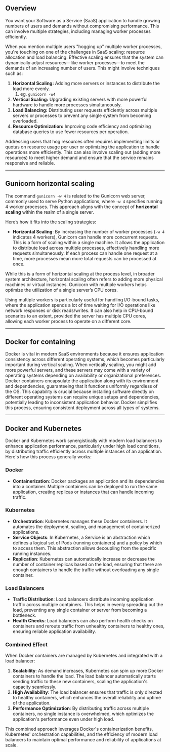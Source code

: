 
## Overview

You want your Software as a Service (SaaS) application to handle growing numbers of users and demands without compromising performance. This can involve multiple strategies, including managing worker processes efficiently.

When you mention multiple users "hogging up" multiple worker processes, you're touching on one of the challenges in SaaS scaling: resource allocation and load balancing. Effective scaling ensures that the system can dynamically adjust resources—like worker processes—to meet the demands of an increasing number of users. This might involve techniques such as:

1. **Horizontal Scaling:** Adding more servers or instances to distribute the load more evenly.
	1. eg. `gunicorn -w4`
2. **Vertical Scaling:** Upgrading existing servers with more powerful hardware to handle more processes simultaneously.
3. **Load Balancing:** Distributing user requests efficiently across multiple servers or processes to prevent any single system from becoming overloaded.
4. **Resource Optimization:** Improving code efficiency and optimizing database queries to use fewer resources per operation.

Addressing users that hog resources often requires implementing limits or quotas on resource usage per user or optimizing the application to handle operations more efficiently. This can also involve scaling out (adding more resources) to meet higher demand and ensure that the service remains responsive and reliable.

---

## Gunicorn horizontal scaling

The command `gunicorn -w 4` is related to the Gunicorn web server, commonly used to serve Python applications, where `-w 4` specifies running 4 worker processes. This approach aligns with the concept of **horizontal scaling** within the realm of a single server.

Here’s how it fits into the scaling strategies:

- **Horizontal Scaling**: By increasing the number of worker processes (`-w 4` indicates 4 workers), Gunicorn can handle more concurrent requests. This is a form of scaling within a single machine. It allows the application to distribute load across multiple processes, effectively handling more requests simultaneously. If each process can handle one request at a time, more processes mean more total requests can be processed at once.

While this is a form of horizontal scaling at the process level, in broader system architecture, horizontal scaling often refers to adding more physical machines or virtual instances. Gunicorn with multiple workers helps optimize the utilization of a single server’s CPU cores.

Using multiple workers is particularly useful for handling I/O-bound tasks, where the application spends a lot of time waiting for I/O operations like network responses or disk reads/writes. It can also help in CPU-bound scenarios to an extent, provided the server has multiple CPU cores, allowing each worker process to operate on a different core.

---

## Docker for containing

Docker is vital in modern SaaS environments because it ensures application consistency across different operating systems, which becomes particularly important during vertical scaling. When vertically scaling, you might add more powerful servers, and these servers may come with a variety of operating systems depending on availability or organizational preferences. Docker containers encapsulate the application along with its environment and dependencies, guaranteeing that it functions uniformly regardless of the OS. This capability is crucial because installing software directly on different operating systems can require unique setups and dependencies, potentially leading to inconsistent application behavior. Docker simplifies this process, ensuring consistent deployment across all types of systems.

---

## Docker and Kubernetes

Docker and Kubernetes work synergistically with modern load balancers to enhance application performance, particularly under high load conditions, by distributing traffic efficiently across multiple instances of an application. Here's how this process generally works:

### Docker
- **Containerization**: Docker packages an application and its dependencies into a container. Multiple containers can be deployed to run the same application, creating replicas or instances that can handle incoming traffic.

### Kubernetes
- **Orchestration**: Kubernetes manages these Docker containers. It automates the deployment, scaling, and management of containerized applications.
- **Service Objects**: In Kubernetes, a Service is an abstraction which defines a logical set of Pods (running containers) and a policy by which to access them. This abstraction allows decoupling from the specific running instances.
- **Replication**: Kubernetes can automatically increase or decrease the number of container replicas based on the load, ensuring that there are enough containers to handle the traffic without overloading any single container.

### Load Balancers
- **Traffic Distribution**: Load balancers distribute incoming application traffic across multiple containers. This helps in evenly spreading out the load, preventing any single container or server from becoming a bottleneck.
- **Health Checks**: Load balancers can also perform health checks on containers and reroute traffic from unhealthy containers to healthy ones, ensuring reliable application availability.

### Combined Effect
When Docker containers are managed by Kubernetes and integrated with a load balancer:
1. **Scalability**: As demand increases, Kubernetes can spin up more Docker containers to handle the load. The load balancer automatically starts sending traffic to these new containers, scaling the application's capacity seamlessly.
2. **High Availability**: The load balancer ensures that traffic is only directed to healthy containers, which enhances the overall reliability and uptime of the application.
3. **Performance Optimization**: By distributing traffic across multiple containers, no single instance is overwhelmed, which optimizes the application's performance even under high load.

This combined approach leverages Docker's containerization benefits, Kubernetes' orchestration capabilities, and the efficiency of modern load balancers to maintain optimal performance and reliability of applications at scale.